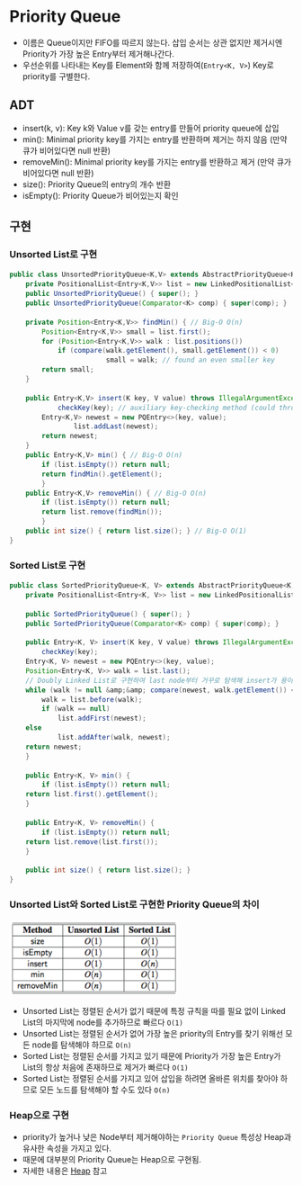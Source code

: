 # Priority Queue
- 이름은 Queue이지만 FIFO를 따르지 않는다. 삽입 순서는 상관 없지만 제거시엔 Priority가 가장 높은 Entry부터 제거해나간다.
- 우선순위를 나타내는 Key를 Element와 함께 저장하여(`Entry<K, V>`) Key로 priority를 구별한다.

## ADT
- insert(k, v): Key k와 Value v를 갖는 entry를 만들어 priority queue에 삽입
- min(): Minimal priority key를 가지는 entry를 반환하며 제거는 하지 않음 (만약 큐가 비어있다면 null 반환)
- removeMin(): Minimal priority key를 가지는 entry를 반환하고 제거 (만약 큐가 비어있다면 null 반환)
- size(): Priority Queue의 entry의 개수 반환
- isEmpty(): Priority Queue가 비어있는지 확인

## 구현
### Unsorted List로 구현
``` java
public class UnsortedPriorityQueue<K,V> extends AbstractPriorityQueue<K,V> {
    private PositionalList<Entry<K,V>> list = new LinkedPositionalList<>();
    public UnsortedPriorityQueue() { super(); }
    public UnsortedPriorityQueue(Comparator<K> comp) { super(comp); }

    private Position<Entry<K,V>> findMin() { // Big-O O(n)
        Position<Entry<K,V>> small = list.first();
        for (Position<Entry<K,V>> walk : list.positions())
            if (compare(walk.getElement(), small.getElement()) < 0)
				        small = walk; // found an even smaller key
        return small;
    }

    public Entry<K,V> insert(K key, V value) throws IllegalArgumentException { // Big-O O(1)
		    checkKey(key); // auxiliary key-checking method (could throw exception)
        Entry<K,V> newest = new PQEntry<>(key, value);
				list.addLast(newest);
        return newest;
    }
    public Entry<K,V> min() { // Big-O O(n)
        if (list.isEmpty()) return null;
        return findMin().getElement();
		}
    public Entry<K,V> removeMin() { // Big-O O(n)
        if (list.isEmpty()) return null;
        return list.remove(findMin());
		}
    public int size() { return list.size(); } // Big-O O(1)
}
```
### Sorted List로 구현

``` java
public class SortedPriorityQueue<K, V> extends AbstractPriorityQueue<K, V> {
    private PositionalList<Entry<K, V>> list = new LinkedPositionalList<>();

    public SortedPriorityQueue() { super(); }
    public SortedPriorityQueue(Comparator<K> comp) { super(comp); }
	
    public Entry<K, V> insert(K key, V value) throws IllegalArgumentException {
        checkKey(key);
	Entry<K, V> newest = new PQEntry<>(key, value);
	Position<Entry<K, V>> walk = list.last();
	// Doubly Linked List로 구현하여 last node부터 거꾸로 탐색해 insert가 용이하도록 구현한다.
	while (walk != null &amp;&amp; compare(newest, walk.getElement()) < 0)
	    walk = list.before(walk);
        if (walk == null)
            list.addFirst(newest);
	else
            list.addAfter(walk, newest);
	return newest;
    }
    
    public Entry<K, V> min() {
        if (list.isEmpty()) return null;
	return list.first().getElement();
    }

    public Entry<K, V> removeMin() {
        if (list.isEmpty()) return null;
	return list.remove(list.first());
    }

    public int size() { return list.size(); }
}
```

### Unsorted List와 Sorted List로 구현한 Priority Queue의 차이
![](./compare_unsorted.png)
- Unsorted List는 정렬된 순서가 없기 때문에 특정 규칙을 따를 필요 없이 Linked List의 마지막에 node를 추가하므로 빠르다 `O(1)`
- Unsorted List는 정렬된 순서가 없어 가장 높은 priority의 Entry를 찾기 위해선 모든 node를 탐색해야 하므로 `O(n)`
- Sorted List는 정렬된 순서를 가지고 있기 때문에 Priority가 가장 높은 Entry가 List의 항상 처음에 존재하므로 제거가 빠르다 `O(1)`
- Sorted List는 정렬된 순서를 가지고 있어 삽입을 하려면 올바른 위치를 찾아야 하므로 모든 노드를 탐색해야 할 수도 있다 `O(n)`

### Heap으로 구현
- priority가 높거나 낮은 Node부터 제거해야하는 `Priority Queue` 특성상 Heap과 유사한 속성을 가지고 있다.
- 때문에 대부분의 Priority Queue는 Heap으로 구현됨.
- 자세한 내용은 [Heap](../Tree/Heap.md) 참고
